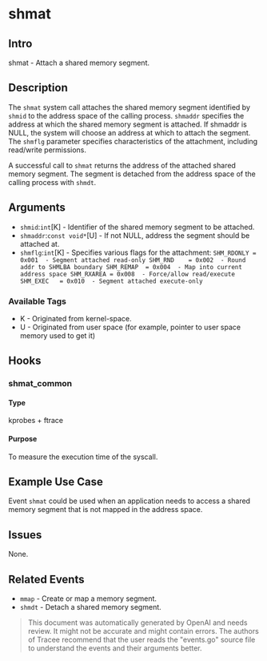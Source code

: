 
# shmat

## Intro
shmat - Attach a shared memory segment.

## Description
The `shmat` system call attaches the shared memory segment identified
by `shmid` to the address space of the calling process. `shmaddr`
specifies the address at which the shared memory segment is attached. If
shmaddr is NULL, the system will choose an address at which to attach the
segment. The `shmflg` parameter specifies characteristics of the
attachment, including read/write permissions.

A successful call to `shmat` returns the address of the attached shared
memory segment. The segment is detached from the address space of the
calling process with `shmdt`.

## Arguments
* `shmid`:`int`[K] - Identifier of the shared memory segment to be attached.
* `shmaddr`:`const void*`[U] - If not NULL, address the segment should
                    be attached at.
* `shmflg`:`int`[K] - Specifies various flags for the attachment:
                    ```
                    SHM_RDONLY = 0x001  - Segment attached read-only
                    SHM_RND    = 0x002  - Round addr to SHMLBA boundary
                    SHM_REMAP  = 0x004  - Map into current address space
                    SHM_RXAREA = 0x008  - Force/allow read/execute
                    SHM_EXEC   = 0x010  - Segment attached execute-only
                    ```

### Available Tags
* K - Originated from kernel-space.
* U - Originated from user space (for example, pointer to user space memory used to get it)

## Hooks
### shmat_common
#### Type
kprobes + ftrace
#### Purpose
To measure the execution time of the syscall.

## Example Use Case
Event `shmat` could be used when an application needs to access a shared
memory segment that is not mapped in the address space.

## Issues
None.

## Related Events
* `mmap` - Create or map a memory segment.
* `shmdt` - Detach a shared memory segment.

> This document was automatically generated by OpenAI and needs review. It might
> not be accurate and might contain errors. The authors of Tracee recommend that
> the user reads the "events.go" source file to understand the events and their
> arguments better.
